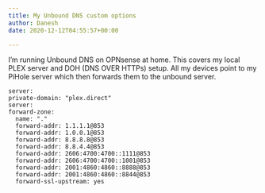 ```yaml
---
title: My Unbound DNS custom options
author: Danesh
date: 2020-12-12T04:55:57+00:00

---
```

I&#8217;m running Unbound DNS on OPNsense at home. This covers my local PLEX server and DOH (DNS OVER HTTPs) setup. All my devices point to my PiHole server which then forwards them to the unbound server. 

<pre class="wp-block-code"><code>server:
private-domain: "plex.direct"
server:
forward-zone:
  name: "."
  forward-addr: 1.1.1.1@853
  forward-addr: 1.0.0.1@853
  forward-addr: 8.8.8.8@853
  forward-addr: 8.8.4.4@853
  forward-addr: 2606:4700:4700::1111@853
  forward-addr: 2606:4700:4700::1001@853
  forward-addr: 2001:4860:4860::8888@853
  forward-addr: 2001:4860:4860::8844@853
  forward-ssl-upstream: yes</code></pre>